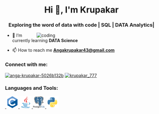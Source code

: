 <h1 align="center">Hi 👋, I'm Krupakar</h1>
<h3 align="center">Exploring the word of data with code | SQL | DATA Analytics|</h3>
<img src="https://i.pinimg.com/originals/7a/1b/84/7a1b84b0d02802cca66d976556d8699d.gif"align="right" alt="coding"width="400">

- 🌱 I’m currently learning **DATA Science**

- 📫 How to reach me **Angakrupakar43@gmail.com**

<h3 align="left">Connect with me:</h3>
<p align="left">
<a href="https://linkedin.com/in/anga-krupakar-5026b132b" target="blank"><img align="center" src="https://raw.githubusercontent.com/rahuldkjain/github-profile-readme-generator/master/src/images/icons/Social/linked-in-alt.svg" alt="anga-krupakar-5026b132b" height="30" width="40" /></a>
<a href="https://instagram.com/krupakar_777" target="blank"><img align="center" src="https://raw.githubusercontent.com/rahuldkjain/github-profile-readme-generator/master/src/images/icons/Social/instagram.svg" alt="krupakar_777" height="30" width="40" /></a>
</p>

<h3 align="left">Languages and Tools:</h3>
<p align="left"> <a href="https://developer.android.com" target="_blank" rel="noreferrer"> <img  href="https://www.cprogramming.com/" target="_blank" rel="noreferrer"> <img src="https://raw.githubusercontent.com/devicons/devicon/master/icons/c/c-original.svg" alt="c" width="40" height="40"/> </a> <a  href="https://www.java.com" target="_blank" rel="noreferrer"> <img src="https://raw.githubusercontent.com/devicons/devicon/master/icons/java/java-original.svg" alt="java" width="40" height="40"/> </a> <a   href="https://www.postgresql.org" target="_blank" rel="noreferrer"> <img src="https://raw.githubusercontent.com/devicons/devicon/master/icons/postgresql/postgresql-original-wordmark.svg" alt="postgresql" width="40" height="40"/> </a> <a href="https://www.python.org" target="_blank" rel="noreferrer"> <img src="https://raw.githubusercontent.com/devicons/devicon/master/icons/python/python-original.svg" alt="python" width="40" height="40"/> </a> </p>


